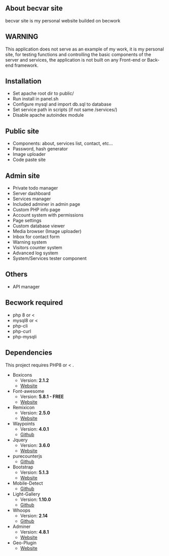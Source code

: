 ## About becvar site

becvar site is my personal website builded on becwork

## WARNING
This application does not serve as an example of my work, it is my personal site, for testing functions and controlling the basic components of the server and services, the application is not built on any Front-end or Back-end framework.

## Installation
 - Set apache root dir to public/
 - Run install in panel.sh
 - Configure mysql and import db.sql to database
 - Set service path in scripts (if not same /services/)
 - Disable apache autoindex module

 ## Public site
 - Components: about, services list, contact, etc...
 - Password, hash generator
 - Image uploader
 - Code paste site

 ## Admin site
 - Private todo manager
 - Server dashboard
 - Services manager
 - Included adminer in admin page
 - Custom PHP info page
 - Account system with permissions
 - Page settings 
 - Custom database viewer
 - Media browser (Image uploader)
 - Inbox for contact form
 - Warning system
 - Visitors counter system
 - Advanced log system
 - System/Services tester component

 ## Others
 - API manager

## Becwork required
 - php 8 or <
 - mysql8 or <
 - php-cli
 - php-curl
 - php-mysqli

## Dependencies
This project requires PHP8 or < .
* Boxicons
   * Version: **2.1.2**
   * [Website](https://boxicons.com/)
* Font-awesome
   * Version: **5.8.1 - FREE**
   * [Website](https://fontawesome.com)
* Remixicon
   * Version: **2.5.0**
   * [Website](https://remixicon.com/)
* Waypoints
   * Version: **4.0.1**
   * [Github](https://github.com/imakewebthings/waypoints)
* Jquery
   * Version: **3.6.0**
   * [Website](https://jquery.com/)
* purecounterjs
   * [Github](https://github.com/srexi/purecounterjs)
* Bootstrap
   * Version: **5.1.3**
   * [Website](https://getbootstrap.com/)
* Mobile-Detect
   * [Github](https://github.com/serbanghita/Mobile-Detect)
* Light-Gallery
   * Version: **1.10.0**
   * [Github](https://github.com/sachinchoolur/lightGallery)
* Whoops
   * Version: **2.14**
   * [Github](https://github.com/filp/whoops)
* Adminer
   * Version: **4.8.1**
   * [Website](https://www.adminer.org/)
* Geo-Plugin
   * [Website](http://www.geoplugin.net/)
